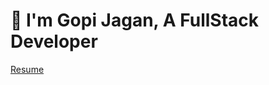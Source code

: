 # 👋 I'm Gopi Jagan, A FullStack Developer 

<!--
**Gopi159/Gopi159** is a ✨ _special_ ✨ repository because its `README.md` (this file) appears on your GitHub profile.

Here are some ideas to get you started:

- 🔭 I’m currently working on ...
- 🌱 I’m currently learning ...
- 👯 I’m looking to collaborate on ...
- 🤔 I’m looking for help with ...
- 💬 Ask me about ...
- 📫 How to reach me: ...
- 😄 Pronouns: ...
- ⚡ Fun fact: ...
-->
[Resume](https://github.com/Gopi159/Gopi159/blob/main/Gopi's%20Resume%20(3).pdf)


<!-- <img src="https://github-readme-stats.vercel.app/api?username=Gopi159&&show_icons=true&title_color=ffffff&icon_color=ffffff&text_color=fffff&bg_color=ff0011"/> -->

